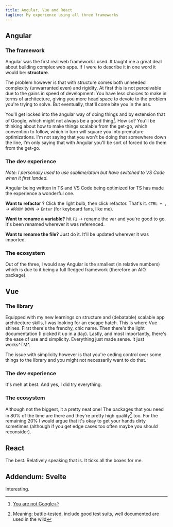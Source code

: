 ```yaml
---
title: Angular, Vue and React
tagline: My experience using all three frameworks
---
```


## Angular

### The framework

Angular was the first real web framework I used. It taught me a great deal about building complex web apps. If I were to describe it in one word it would be: **structure**.

The problem however is that with structure comes both unneeded complexity (unwarranted even) and rigidity. At first this is not perceivable due to the gains in speed of development: You have less choices to make in terms of architecture, giving you more head space to devote to the problem you're trying to solve. But eventually, that'll come bite you in the ass.

You'll get locked into the angular way of doing things and by extension that of Google, which might not always be a good thing[^1]. How so? You'll be thinking about how to make things scalable from the get-go, which convention to follow, which in turn will square you into premature optimizations. I'm not saying that you won't be doing that somewhere down the line, I'm only saying that with Angular you'll be sort of forced to do them from the get-go.

### The dev experience

_Note: I personally used to use sublime/atom but have switched to VS Code when it first landed._

Angular being written in TS and VS Code being optimized for TS has made the experience a wonderful one.

**Want to refactor ?** Click the light bulb, then click refactor. That's it. `CTRL + ,` -> `ARROW DOWN` -> `Enter` (for keyboard fans, like me).

**Want to rename a variable?** hit `F2` -> rename the var and you're good to go. It's been renamed wherever it was referenced.

**Want to rename the file?** Just do it. It'll be updated wherever it was imported.

### The ecosystem

Out of the three, I would say Angular is the smallest (in relative numbers) which is due to it being a full fledged framework (therefore an AIO package).

## Vue

### The library

Equipped with my new learnings on structure and (debatable) scalable app architecture skills, I was looking for an escape hatch. This is where Vue shines. First there's the frenchy, chic name. Then there's the light documentation (I picked it up in a day). Lastly, and most importantly, there's the ease of use and simplicity. Everything just made sense. It just works^TM^.

The issue with simplicity however is that you're ceding control over some things to the library and you might not necessarily want to do that.

### The dev experience

It's meh at best. And yes, I did try everything.

### The ecosystem

Although not the biggest, it a pretty neat one! The packages that you need in 80% of the time are there and they're pretty high quality[^2] too. For the remaining 20% I would argue that it's okay to get your hands dirty sometimes (although if you get edge cases too often maybe you should reconsider).

## React

The best. Relatively speaking that is. It ticks all the boxes for me.

## Addendum: Svelte

Interesting.

[^1]: [You are not Google](https://blog.bradfieldcs.com/you-are-not-google-84912cf44afb)
[^2]: Meaning: battle-tested, include good test suits, well documented are used in the wild
